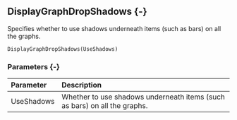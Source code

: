 ## DisplayGraphDropShadows {-}

Specifies whether to use shadows underneath items (such as bars) on all the graphs.

```{sql}
DisplayGraphDropShadows(UseShadows)
```

### Parameters {-}

Parameter | Description
| :-- | :-- |
UseShadows | Whether to use shadows underneath items (such as bars) on all the graphs.